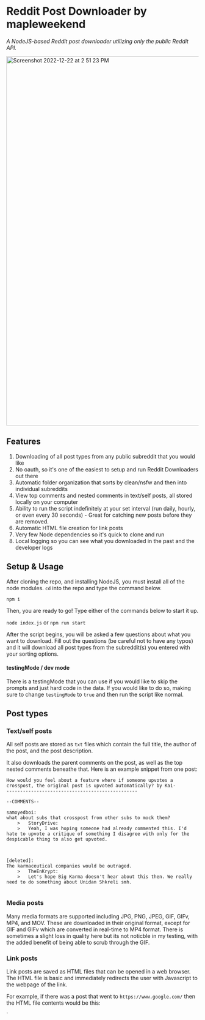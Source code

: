# Reddit Post Downloader by mapleweekend
*A NodeJS-based Reddit post downloader utilizing only the public Reddit API.*

<img width="965" alt="Screenshot 2022-12-22 at 2 51 23 PM" src="https://user-images.githubusercontent.com/73198556/209214987-50813257-5c9a-432a-b882-7f60429fa63a.png">

## Features
1. Downloading of all post types from any public subreddit that you would like
2. No oauth, so it's one of the easiest to setup and run Reddit Downloaders out there
3. Automatic folder organization that sorts by clean/nsfw and then into individual subreddits
4. View top comments and nested comments in text/self posts, all stored locally on your computer
5. Ability to run the script indefinitely at your set interval (run daily, hourly, or even every 30 seconds) - Great for catching new posts before they are removed. 
6. Automatic HTML file creation for link posts
7. Very few Node dependencies so it's quick to clone and run
8. Local logging so you can see what you downloaded in the past and the developer logs

## Setup & Usage
After cloning the repo, and installing NodeJS, you must install all of the node modules. `cd` into the repo and type the command below. 

`npm i`

Then, you are ready to go! Type either of the commands below to start it up. 

`node index.js` or `npm run start`

After the script begins, you will be asked a few questions about what you want to download. Fill out the questions (be careful not to have any typos) and it will download all post types from the subreddit(s) you entered with your sorting options. 

#### testingMode / dev mode
There is a testingMode that you can use if you would like to skip the prompts and just hard code in the data. If you would like to do so, making sure to change `testingMode` to `true` and then run the script like normal. 

## Post types
### Text/self posts
All self posts are stored as `txt` files which contain the full title, the author of the post, and the post description. 

It also downloads the parent comments on the post, as well as the top nested comments beneathe that. Here is an example snippet from one post:
```
How would you feel about a feature where if someone upvotes a crosspost, the original post is upvoted automatically? by Ka1-
------------------------------------------------

--COMMENTS--

samoyedboi:
what about subs that crosspost from other subs to mock them?
	>	StoryDrive:
	>	Yeah, I was hoping someone had already commented this. I'd hate to upvote a critique of something I disagree with only for the despicable thing to also get upvoted.



[deleted]:
The karmaceutical companies would be outraged.
	>	TheEnKrypt:
	>	Let's hope Big Karma doesn't hear about this then. We really need to do something about Unidan Shkreli smh.


```

### Media posts
Many media formats are supported including JPG, PNG, JPEG, GIF, GIFv, MP4, and MOV. These are downloaded in their original format, except for GIF and GIFv which are converted in real-time to MP4 format. There is sometimes a slight loss in quality here but its not noticble in my testing, with the added benefit of being able to scrub through the GIF. 

### Link posts
Link posts are saved as HTML files that can be opened in a web browser. The HTML file is basic and immediately redirects the user with Javascript to the webpage of the link. 

For example, if there was a post that went to `https://www.google.com/` then the HTML file contents would be this:

`<html><body><script type='text/javascript'>window.location.href = "https://www.google.com/";</script></body></html>

## FAQ
#### Is there any authentication needed?
No. This uses the public Reddit API provided by adding `.json` to regular Reddit pages. 
This means no oauth is required and it's easy for anyone with an internet connection to use. 

#### What post types are supported and should download?
- Any text/self post
- Any image (posted directly on reddit, imgur, or other services)
- Most video or image-video formats (tested with MP4, GIF, GIFV which converts to MP4, MOV)
- Any link post (which generates an HTML file that redirects the user to the link page)

#### Is there any tracking with what I download?
No. There is no Google analytics or other tracking that goes into the posts or subreddits that you choose to download. 

#### Can this get me banned or restricted from Reddit?
Not sure. I have downloaded a lot and haven't faced problems, but it doesn't mean that Reddit won't ban my IP address in the future with continuous use. 

#### Can I run this without NodeJS installed?
No.

#### Can I run this on my computer?
Any computer that can run NodeJS can run this, although a stable internet connection and room for the posts to download will decrease the chance of random errors. If you face problems, submit an issue!

## Upcoming features
Please see the issues tab to see upcoming features and vote on what you want the most. 

## Example log
```
Welcome to Reddit Post Downloader by Mapleweekend!
What subreddit would you like to download? You may submit multiple separated by commas (no spaces).
         askreddit,news
How many posts do you want to go through? (more posts = more downloads, but takes longer)
         15
How would you like to sort? (top, new, hot, rising, controversial)
         top
What time period? (hour, day, week, month, year, all)
         all
How often should this be run? 
1.) one time
2.) every 30 seconds
3.) every minute
4.) every 5 minutes
5.) every 30 minutes
6.) every hour
7.) every 3 hours
8.) every day
         1
Requesting posts from https://www.reddit.com/r/askreddit/top.json?sort=top&t=all&limit=15
Requesting posts from https://www.reddit.com/r/news/top.json?sort=top&t=all&limit=15
Still downloading posts... (1/15)
{"self":0,"media":0,"link":1,"failed":0,"subreddit":"news"}

------------------------------------------------
Still downloading posts... (2/15)
{"self":0,"media":0,"link":2,"failed":0,"subreddit":"news"}

------------------------------------------------
Still downloading posts... (3/15)
{"self":0,"media":0,"link":3,"failed":0,"subreddit":"news"}

------------------------------------------------
Still downloading posts... (4/15)
{"self":0,"media":0,"link":4,"failed":0,"subreddit":"news"}

------------------------------------------------
Still downloading posts... (5/15)
{"self":0,"media":0,"link":5,"failed":0,"subreddit":"news"}

------------------------------------------------
Still downloading posts... (6/15)
{"self":0,"media":0,"link":6,"failed":0,"subreddit":"news"}

------------------------------------------------
Still downloading posts... (7/15)
{"self":0,"media":0,"link":7,"failed":0,"subreddit":"news"}

------------------------------------------------
Still downloading posts... (8/15)
{"self":0,"media":0,"link":8,"failed":0,"subreddit":"news"}

------------------------------------------------
Still downloading posts... (9/15)
{"self":0,"media":0,"link":9,"failed":0,"subreddit":"news"}

------------------------------------------------
Still downloading posts... (10/15)
{"self":0,"media":0,"link":10,"failed":0,"subreddit":"news"}

------------------------------------------------
Still downloading posts... (11/15)
{"self":0,"media":0,"link":11,"failed":0,"subreddit":"news"}

------------------------------------------------
Still downloading posts... (12/15)
{"self":0,"media":0,"link":12,"failed":0,"subreddit":"news"}

------------------------------------------------
Still downloading posts... (13/15)
{"self":0,"media":0,"link":13,"failed":0,"subreddit":"news"}

------------------------------------------------
Still downloading posts... (14/15)
{"self":0,"media":0,"link":14,"failed":0,"subreddit":"news"}

------------------------------------------------
Still downloading posts... (15/15)
{"self":0,"media":0,"link":15,"failed":0,"subreddit":"news"}

------------------------------------------------
Still downloading posts... (16/15)
{"self":1,"media":0,"link":15,"failed":0,"subreddit":"news"}

------------------------------------------------
Still downloading posts... (17/15)
{"self":2,"media":0,"link":15,"failed":0,"subreddit":"news"}

------------------------------------------------
Still downloading posts... (18/15)
{"self":3,"media":0,"link":15,"failed":0,"subreddit":"news"}

------------------------------------------------
Still downloading posts... (19/15)
{"self":4,"media":0,"link":15,"failed":0,"subreddit":"news"}

------------------------------------------------
Still downloading posts... (20/15)
{"self":5,"media":0,"link":15,"failed":0,"subreddit":"news"}

------------------------------------------------
Still downloading posts... (21/15)
{"self":6,"media":0,"link":15,"failed":0,"subreddit":"news"}

------------------------------------------------
Still downloading posts... (22/15)
{"self":7,"media":0,"link":15,"failed":0,"subreddit":"news"}

------------------------------------------------
Still downloading posts... (23/15)
{"self":8,"media":0,"link":15,"failed":0,"subreddit":"news"}

------------------------------------------------
Still downloading posts... (24/15)
{"self":9,"media":0,"link":15,"failed":0,"subreddit":"news"}

------------------------------------------------
Still downloading posts... (25/15)
{"self":10,"media":0,"link":15,"failed":0,"subreddit":"news"}

------------------------------------------------
Still downloading posts... (26/15)
{"self":11,"media":0,"link":15,"failed":0,"subreddit":"news"}

------------------------------------------------
Still downloading posts... (27/15)
{"self":12,"media":0,"link":15,"failed":0,"subreddit":"news"}

------------------------------------------------
Still downloading posts... (28/15)
{"self":13,"media":0,"link":15,"failed":0,"subreddit":"news"}

------------------------------------------------
Still downloading posts... (29/15)
{"self":14,"media":0,"link":15,"failed":0,"subreddit":"news"}

------------------------------------------------
🎉 All done downloading posts from news!
{"self":15,"media":0,"link":15,"failed":0,"subreddit":"news"}

📈 Downloading took 3.7 seconds, at about 0.123 seconds/post  
```
